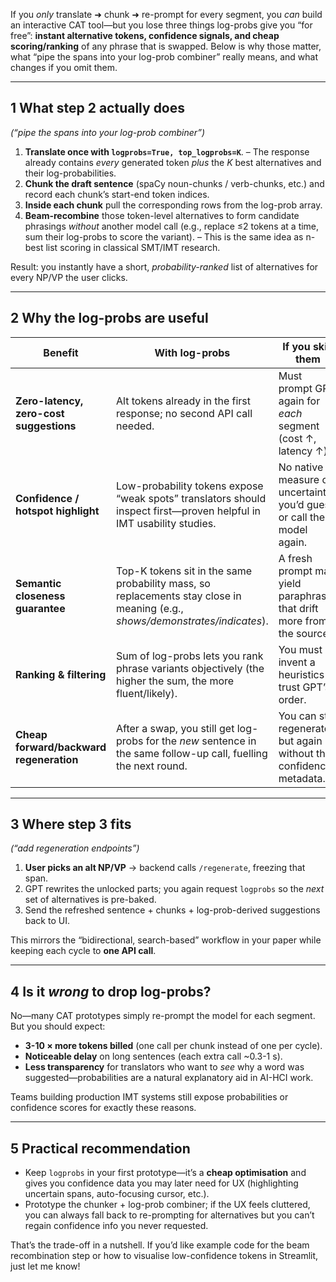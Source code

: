 If you *only* translate ➜ chunk ➜ re-prompt for every segment, you *can* build an interactive CAT tool—but you lose three things log-probs give you “for free”: **instant alternative tokens, confidence signals, and cheap scoring/ranking** of any phrase that is swapped. Below is why those matter, what “pipe the spans into your log-prob combiner” really means, and what changes if you omit them.

---

## 1  What step 2 actually does

*(“pipe the spans into your log-prob combiner”)*

1. **Translate once with `logprobs=True, top_logprobs=K`**.
   – The response already contains *every* generated token *plus* the *K* best alternatives and their log-probabilities.
2. **Chunk the draft sentence** (spaCy noun-chunks / verb-chunks, etc.) and record each chunk’s start-end token indices.
3. **Inside each chunk** pull the corresponding rows from the log-prob array.
4. **Beam-recombine** those token-level alternatives to form candidate phrasings *without* another model call (e.g., replace ≤2 tokens at a time, sum their log-probs to score the variant).
   – This is the same idea as n-best list scoring in classical SMT/IMT research.

Result: you instantly have a short, *probability-ranked* list of alternatives for every NP/VP the user clicks.

---

## 2  Why the log-probs are useful

| Benefit                                 | With log-probs                                                                                                               | If you skip them                                                       |
| --------------------------------------- | ---------------------------------------------------------------------------------------------------------------------------- | ---------------------------------------------------------------------- |
| **Zero-latency, zero-cost suggestions** | Alt tokens already in the first response; no second API call needed.                                                         | Must prompt GPT again for *each* segment (cost ↑, latency ↑).          |
| **Confidence / hotspot highlight**      | Low-probability tokens expose “weak spots” translators should inspect first—proven helpful in IMT usability studies.         | No native measure of uncertainty; you’d guess or call the model again. |
| **Semantic closeness guarantee**        | Top-K tokens sit in the same probability mass, so replacements stay close in meaning (e.g., *shows/demonstrates/indicates*). | A fresh prompt may yield paraphrases that drift more from the source.  |
| **Ranking & filtering**                 | Sum of log-probs lets you rank phrase variants objectively (the higher the sum, the more fluent/likely).                     | You must invent a heuristics or trust GPT’s order.                     |
| **Cheap forward/backward regeneration** | After a swap, you still get log-probs for the *new* sentence in the same follow-up call, fuelling the next round.            | You can still regenerate, but again without the confidence metadata.   |

---

## 3  Where step 3 fits

*(“add regeneration endpoints”)*

1. **User picks an alt NP/VP** → backend calls `/regenerate`, freezing that span.
2. GPT rewrites the unlocked parts; you again request `logprobs` so the *next* set of alternatives is pre-baked.
3. Send the refreshed sentence + chunks + log-prob-derived suggestions back to UI.

This mirrors the “bidirectional, search-based” workflow in your paper while keeping each cycle to **one API call**.

---

## 4  Is it *wrong* to drop log-probs?

No—many CAT prototypes simply re-prompt the model for each segment.  But you should expect:

* **3-10 × more tokens billed** (one call per chunk instead of one per cycle).
* **Noticeable delay** on long sentences (each extra call \~0.3-1 s).
* **Less transparency** for translators who want to *see* why a word was suggested—probabilities are a natural explanatory aid in AI-HCI work.

Teams building production IMT systems still expose probabilities or confidence scores for exactly these reasons.

---

## 5  Practical recommendation

* Keep `logprobs` in your first prototype—it’s a **cheap optimisation** and gives you confidence data you may later need for UX (highlighting uncertain spans, auto-focusing cursor, etc.).
* Prototype the chunker + log-prob combiner; if the UX feels cluttered, you can always fall back to re-prompting for alternatives but you can’t regain confidence info you never requested.

That’s the trade-off in a nutshell. If you’d like example code for the beam recombination step or how to visualise low-confidence tokens in Streamlit, just let me know!

